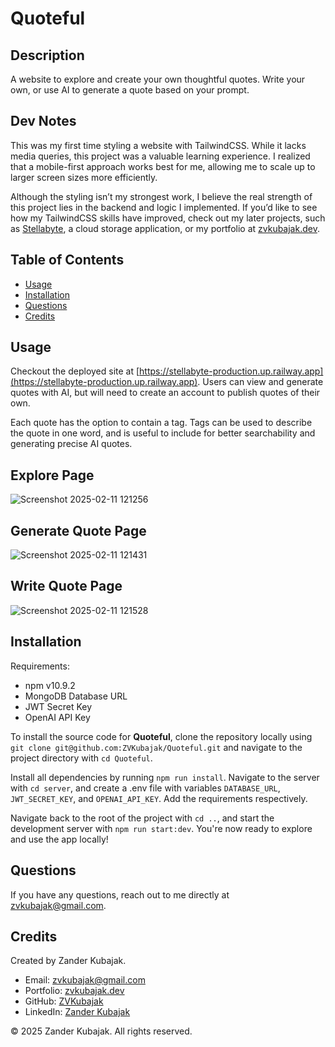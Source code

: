 # Quoteful

## Description
A website to explore and create your own thoughtful quotes. Write your own, or use AI to generate a quote based on your prompt.

## Dev Notes
This was my first time styling a website with TailwindCSS. While it lacks media queries, this project was a valuable learning experience. I realized that a mobile-first approach works best for me, allowing me to scale up to larger screen sizes more efficiently.

Although the styling isn’t my strongest work, I believe the real strength of this project lies in the backend and logic I implemented. If you’d like to see how my TailwindCSS skills have improved, check out my later projects, such as [Stellabyte](https://stellabyte-production.up.railway.app), a cloud storage application, or my portfolio at [zvkubajak.dev](https://zvkubajak.dev).

## Table of Contents
- [Usage](#usage)
- [Installation](#installation)
- [Questions](#questions)
- [Credits](#credits)

## Usage
Checkout the deployed site at [https://stellabyte-production.up.railway.app](https://stellabyte-production.up.railway.app). Users can  view and generate quotes with AI, but will need to create an account to publish quotes of their own.

Each quote has the option to contain a tag. Tags can be used to describe the quote in one word, and is useful to include for better searchability and generating precise AI quotes.

## Explore Page
![Screenshot 2025-02-11 121256](https://github.com/user-attachments/assets/1513b4de-56ab-4361-a633-abd62b4f9069)

## Generate Quote Page
![Screenshot 2025-02-11 121431](https://github.com/user-attachments/assets/7c7aaf8c-c151-4ce4-8608-4d18c211df09)

## Write Quote Page
![Screenshot 2025-02-11 121528](https://github.com/user-attachments/assets/b1237ce8-8c09-486c-906c-6c879f487b33)

## Installation
Requirements:
* npm v10.9.2
* MongoDB Database URL
* JWT Secret Key
* OpenAI API Key

To install the source code for **Quoteful**, clone the repository locally using `git clone git@github.com:ZVKubajak/Quoteful.git` and navigate to the project directory with `cd Quoteful`.

Install all dependencies by running `npm run install`. Navigate to the server with `cd server`, and create a .env file with variables `DATABASE_URL`, `JWT_SECRET_KEY`, and `OPENAI_API_KEY`. Add the requirements respectively.

Navigate back to the root of the project with `cd ..`, and start the development server with `npm run start:dev`. You're now ready to explore and use the app locally!

## Questions
If you have any questions, reach out to me directly at [zvkubajak@gmail.com](mailto:zvkubajak@gmail.com).

## Credits
Created by Zander Kubajak.

- Email: [zvkubajak@gmail.com](mailto:zvkubajak@gmail.com)
- Portfolio: [zvkubajak.dev](https://zvkubajak.dev)
- GitHub: [ZVKubajak](https://github.com/ZVKubajak)
- LinkedIn: [Zander Kubajak](https://www.linkedin.com/in/zander-kubajak-b37792335/)

© 2025 Zander Kubajak. All rights reserved.
